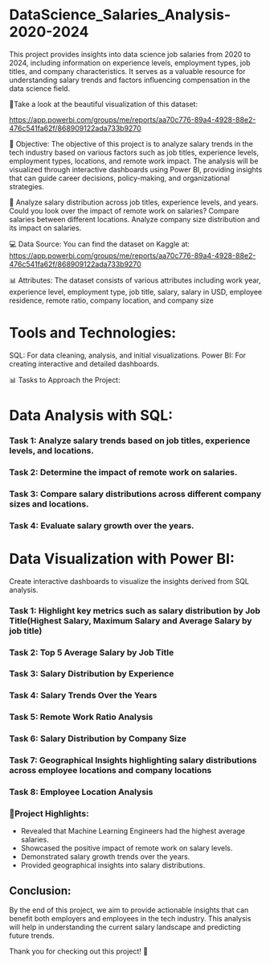 # DataScience_Salaries_Analysis-2020-2024

This project provides insights into data science job salaries from 2020 to 2024, including information on experience levels, employment types, job titles, and company characteristics. It serves as a valuable resource for understanding salary trends and factors influencing compensation in the data science field.

🔎Take a look at the beautiful visualization of this dataset:

https://app.powerbi.com/groups/me/reports/aa70c776-89a4-4928-88e2-476c541fa62f/868909122ada733b9270

🎯 Objective: The objective of this project is to analyze salary trends in the tech industry based on various factors such as job titles, experience levels, employment types, locations, and remote work impact. The analysis will be visualized through interactive dashboards using Power BI, providing insights that can guide career decisions, policy-making, and organizational strategies.

🤔 Analyze salary distribution across job titles, experience levels, and years.
Could you look over the impact of remote work on salaries?
Compare salaries between different locations.
Analyze company size distribution and its impact on salaries.

💻 Data Source: You can find the dataset on Kaggle at: https://app.powerbi.com/groups/me/reports/aa70c776-89a4-4928-88e2-476c541fa62f/868909122ada733b9270

📊 Attributes:
The dataset consists of various attributes including work year, experience level, employment type, job title, salary, salary in USD, employee residence, remote ratio, company location, and company size

# Tools and Technologies:

SQL: For data cleaning, analysis, and initial visualizations.
Power BI: For creating interactive and detailed dashboards.

📊 Tasks to Approach the Project:

# Data Analysis with SQL:

### Task 1: Analyze salary trends based on job titles, experience levels, and locations.

### Task 2: Determine the impact of remote work on salaries.

### Task 3: Compare salary distributions across different company sizes and locations.

### Task 4: Evaluate salary growth over the years.



# Data Visualization with Power BI:

Create interactive dashboards to visualize the insights derived from SQL analysis.

### Task 1: Highlight key metrics such as salary distribution by Job Title(Highest Salary, Maximum Salary and Average Salary by job title)

### Task 2: Top 5 Average Salary by Job Title

### Task 3: Salary Distribution by Experience 

### Task 4: Salary Trends Over the Years

### Task 5: Remote Work Ratio Analysis

### Task 6: Salary Distribution by Company Size

### Task 7: Geographical Insights highlighting salary distributions across employee locations and company locations

### Task 8: Employee Location Analysis


### 🎯Project Highlights:

- Revealed that Machine Learning Engineers had the highest average salaries.
- Showcased the positive impact of remote work on salary levels.
- Demonstrated salary growth trends over the years.
- Provided geographical insights into salary distributions.

## Conclusion:

By the end of this project, we aim to provide actionable insights that can benefit both employers and employees in the tech industry.
This analysis will help in understanding the current salary landscape and predicting future trends.

Thank you for checking out this project! 🙏

 



                     










